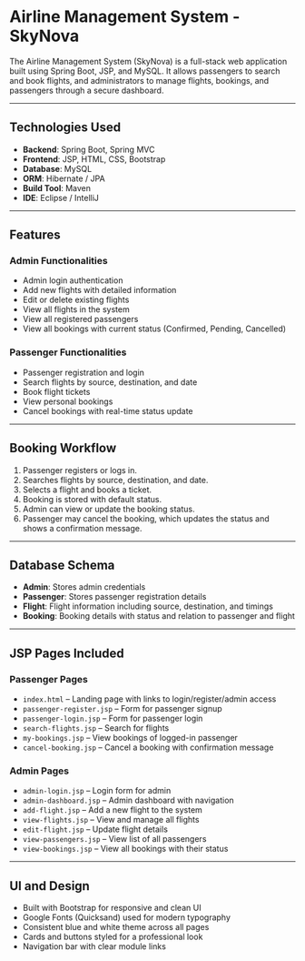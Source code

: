 # Airline Management System - SkyNova

The Airline Management System (SkyNova) is a full-stack web application built using Spring Boot, JSP, and MySQL. It allows passengers to search and book flights, and administrators to manage flights, bookings, and passengers through a secure dashboard.

---

## Technologies Used

- **Backend**: Spring Boot, Spring MVC
- **Frontend**: JSP, HTML, CSS, Bootstrap
- **Database**: MySQL
- **ORM**: Hibernate / JPA
- **Build Tool**: Maven
- **IDE**: Eclipse / IntelliJ

---

## Features

### Admin Functionalities

- Admin login authentication
- Add new flights with detailed information
- Edit or delete existing flights
- View all flights in the system
- View all registered passengers
- View all bookings with current status (Confirmed, Pending, Cancelled)

### Passenger Functionalities

- Passenger registration and login
- Search flights by source, destination, and date
- Book flight tickets
- View personal bookings
- Cancel bookings with real-time status update

---

## Booking Workflow

1. Passenger registers or logs in.
2. Searches flights by source, destination, and date.
3. Selects a flight and books a ticket.
4. Booking is stored with default status.
5. Admin can view or update the booking status.
6. Passenger may cancel the booking, which updates the status and shows a confirmation message.

---

## Database Schema

- **Admin**: Stores admin credentials
- **Passenger**: Stores passenger registration details
- **Flight**: Flight information including source, destination, and timings
- **Booking**: Booking details with status and relation to passenger and flight

---

## JSP Pages Included

### Passenger Pages

- `index.html` – Landing page with links to login/register/admin access
- `passenger-register.jsp` – Form for passenger signup
- `passenger-login.jsp` – Form for passenger login
- `search-flights.jsp` – Search for flights
- `my-bookings.jsp` – View bookings of logged-in passenger
- `cancel-booking.jsp` – Cancel a booking with confirmation message

### Admin Pages

- `admin-login.jsp` – Login form for admin
- `admin-dashboard.jsp` – Admin dashboard with navigation
- `add-flight.jsp` – Add a new flight to the system
- `view-flights.jsp` – View and manage all flights
- `edit-flight.jsp` – Update flight details
- `view-passengers.jsp` – View list of all passengers
- `view-bookings.jsp` – View all bookings with their status

---

## UI and Design

- Built with Bootstrap for responsive and clean UI
- Google Fonts (Quicksand) used for modern typography
- Consistent blue and white theme across all pages
- Cards and buttons styled for a professional look
- Navigation bar with clear module links


